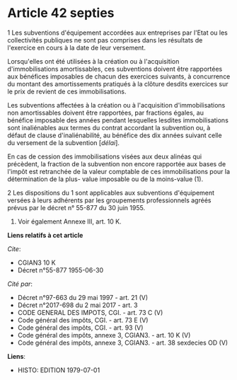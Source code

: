 # Article 42 septies

1  Les subventions d'équipement accordées aux entreprises par l'Etat ou les collectivités publiques ne sont pas comprises
dans les résultats de l'exercice en cours à la date de leur versement.

Lorsqu'elles ont été utilisées à la création ou à l'acquisition d'immobilisations amortissables, ces subventions doivent être
rapportées aux bénéfices imposables de chacun des exercices suivants, à concurrence du montant des amortissements pratiqués à
la clôture desdits exercices sur le prix de revient de ces immobilisations.

Les subventions affectées à la création ou à l'acquisition d'immobilisations non amortissables doivent être rapportées, par
fractions égales, au bénéfice imposable des années pendant lesquelles lesdites immobilisations sont inaliénables aux termes
du contrat accordant la subvention ou, à défaut de clause d'inaliénabilité, au bénéfice des dix années suivant celle du
versement de la subvention [*délai*].

En cas de cession des immobilisations visées aux deux alinéas qui précèdent, la fraction de la subvention non encore
rapportée aux bases de l'impôt est retranchée de la valeur comptable de ces immobilisations pour la détermination de la plus-
value imposable ou de la moins-value (1).

2  Les dispositions du 1 sont applicables aux subventions d'équipement versées à leurs adhérents par les groupements
professionnels agréés prévus par le décret n° 55-877 du 30 juin 1955.

1)  Voir également Annexe III, art. 10 K.

**Liens relatifs à cet article**

_Cite_:

  - CGIAN3 10 K
  - Décret n°55-877 1955-06-30

_Cité par_:

  - Décret n°97-663 du 29 mai 1997 - art. 21 (V)
  - Décret n°2017-698 du 2 mai 2017 - art. 3
  - CODE GENERAL DES IMPOTS, CGI. - art. 73 C (V)
  - Code général des impôts, CGI. - art. 73 E (V)
  - Code général des impôts, CGI. - art. 93 (V)
  - Code général des impôts, annexe 3, CGIAN3. - art. 10 K (V)
  - Code général des impôts, annexe 3, CGIAN3. - art. 38 sexdecies OD (V)

**Liens**:

  - HISTO: EDITION 1979-07-01
